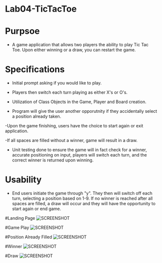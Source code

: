 # Lab04-TicTacToe

# Purpsoe

- A game application that allows two players the ability to play Tic Tac Toe. Upon either winning or a draw, you can restart the game.

# Specifications

- Initial prompt asking if you would like to play.

- Players then switch each turn playing as either X's or O's.

- Utilization of Class Objects in the Game, Player and Board creation.

- Program will give the user another opporutnity if they accidentally select a position already taken.

-Upon the game finishing, users have the choice to start again or exit application.

-If all spaces are filled without a winner, game will result in a draw.

- Unit testing done to ensure the game will in fact check for a winner, accurate positioning on input, players will switch each turn, and the correct winner is returned upon winning.

# Usability

- End users initiate the game through "y". They then will switch off each turn, selecting a position based on 1-9. If no winner is reached after all spaces are filled, a draw will occur and they will have the opportunity to start again or end game.

#Landing Page
![SCREENSHOT]()

#Game Play
![SCREENSHOT]()

#Position Already Filled
![SCREENSHOT]()

#Winner
![SCREENSHOT]()

#Draw
![SCREENSHOT]()
